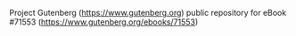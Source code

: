 Project Gutenberg (https://www.gutenberg.org) public repository
for eBook #71553 (https://www.gutenberg.org/ebooks/71553)
